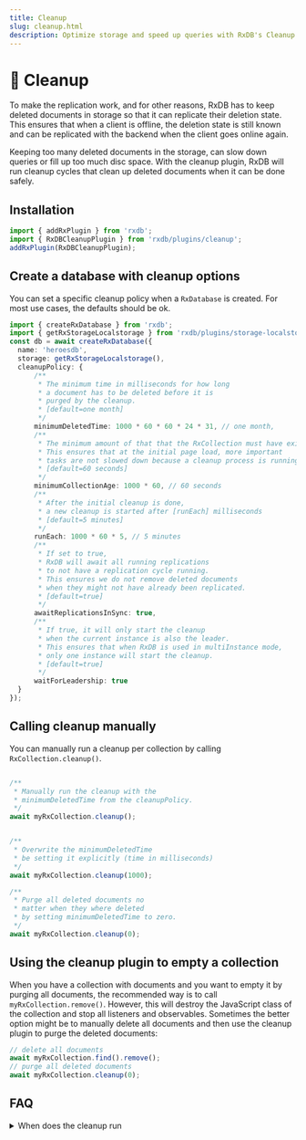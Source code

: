 ```yaml
---
title: Cleanup
slug: cleanup.html
description: Optimize storage and speed up queries with RxDB's Cleanup Plugin, automatically removing old deleted docs while preserving replication states.
---
```




# 🧹 Cleanup

To make the replication work, and for other reasons, RxDB has to keep deleted documents in storage so that it can replicate their deletion state.
This ensures that when a client is offline, the deletion state is still known and can be replicated with the backend when the client goes online again.

Keeping too many deleted documents in the storage, can slow down queries or fill up too much disc space.
With the cleanup plugin, RxDB will run cleanup cycles that clean up deleted documents when it can be done safely.


## Installation

```ts
import { addRxPlugin } from 'rxdb';
import { RxDBCleanupPlugin } from 'rxdb/plugins/cleanup';
addRxPlugin(RxDBCleanupPlugin);
```

## Create a database with cleanup options

You can set a specific cleanup policy when a `RxDatabase` is created. For most use cases, the defaults should be ok.

```ts
import { createRxDatabase } from 'rxdb';
import { getRxStorageLocalstorage } from 'rxdb/plugins/storage-localstorage';
const db = await createRxDatabase({
  name: 'heroesdb',
  storage: getRxStorageLocalstorage(),
  cleanupPolicy: {
      /**
       * The minimum time in milliseconds for how long
       * a document has to be deleted before it is
       * purged by the cleanup.
       * [default=one month]
       */
      minimumDeletedTime: 1000 * 60 * 60 * 24 * 31, // one month,
      /**
       * The minimum amount of that that the RxCollection must have existed.
       * This ensures that at the initial page load, more important
       * tasks are not slowed down because a cleanup process is running.
       * [default=60 seconds]
       */
      minimumCollectionAge: 1000 * 60, // 60 seconds
      /**
       * After the initial cleanup is done,
       * a new cleanup is started after [runEach] milliseconds 
       * [default=5 minutes]
       */
      runEach: 1000 * 60 * 5, // 5 minutes
      /**
       * If set to true,
       * RxDB will await all running replications
       * to not have a replication cycle running.
       * This ensures we do not remove deleted documents
       * when they might not have already been replicated.
       * [default=true]
       */
      awaitReplicationsInSync: true,
      /**
       * If true, it will only start the cleanup
       * when the current instance is also the leader.
       * This ensures that when RxDB is used in multiInstance mode,
       * only one instance will start the cleanup.
       * [default=true]
       */
      waitForLeadership: true
  }
});
```


## Calling cleanup manually

You can manually run a cleanup per collection by calling `RxCollection.cleanup()`.

```ts

/**
 * Manually run the cleanup with the
 * minimumDeletedTime from the cleanupPolicy.
 */
await myRxCollection.cleanup();


/**
 * Overwrite the minimumDeletedTime
 * be setting it explicitly (time in milliseconds)
 */
await myRxCollection.cleanup(1000);

/**
 * Purge all deleted documents no
 * matter when they where deleted
 * by setting minimumDeletedTime to zero.
 */
await myRxCollection.cleanup(0);
```

## Using the cleanup plugin to empty a collection

When you have a collection with documents and you want to empty it by purging all documents, the recommended way is to call `myRxCollection.remove()`. However, this will destroy the JavaScript class of the collection and stop all listeners and observables.
Sometimes the better option might be to manually delete all documents and then use the cleanup plugin to purge the deleted documents:

```ts
// delete all documents
await myRxCollection.find().remove();
// purge all deleted documents
await myRxCollection.cleanup(0);
```


## FAQ

<details>
    <summary>When does the cleanup run</summary>
<div>
  The cleanup cycles are optimized to run only when the database is idle and it is unlikely that another database interaction performance will be decreased in the meantime. For example, by default, the cleanup does not run in the first 60 seconds of the creation of a collection to ensure the initial page load of your website does not slow down. Also, we use mechanisms like the `requestIdleCallback()` API to improve the correct timing of the cleanup cycle.
</div>
</details>
